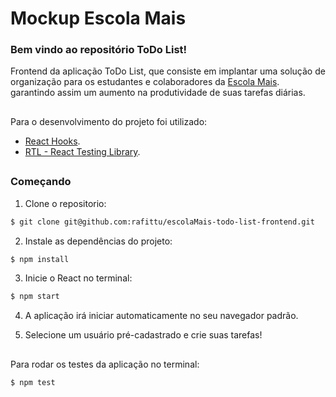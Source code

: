 # Mockup Escola Mais

### Bem vindo ao repositório ToDo List!

Frontend da aplicação ToDo List, que consiste em implantar uma solução de organização para os estudantes e colaboradores da <a href="https://escolamais.com/" rel="nofollow">Escola Mais</a>. garantindo assim um aumento na produtividade de suas tarefas diárias.

##
  
Para o desenvolvimento do projeto foi utilizado: 
- <a href="https://reactjs.org/docs/hooks-intro.html" rel="nofollow">React Hooks</a>.
- <a href="https://reactjs.org/docs/hooks-intro.html" rel="nofollow">RTL - React Testing Library</a>.

##

### Começando

1. Clone o repositorio:

```bash
$ git clone git@github.com:rafittu/escolaMais-todo-list-frontend.git
```

2. Instale as dependências do projeto:

```bash
$ npm install
```

3. Inicie o React no terminal: 

```bash
$ npm start
```

4. A aplicação irá iniciar automaticamente no seu navegador padrão.

5. Selecione um usuário pré-cadastrado e crie suas tarefas!

##

Para rodar os testes da aplicação no terminal:

```bash
$ npm test
```
